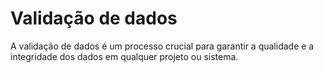 # Validação de dados

A validação de dados é um processo crucial para garantir a qualidade e a 
integridade dos dados em qualquer projeto ou sistema. 

